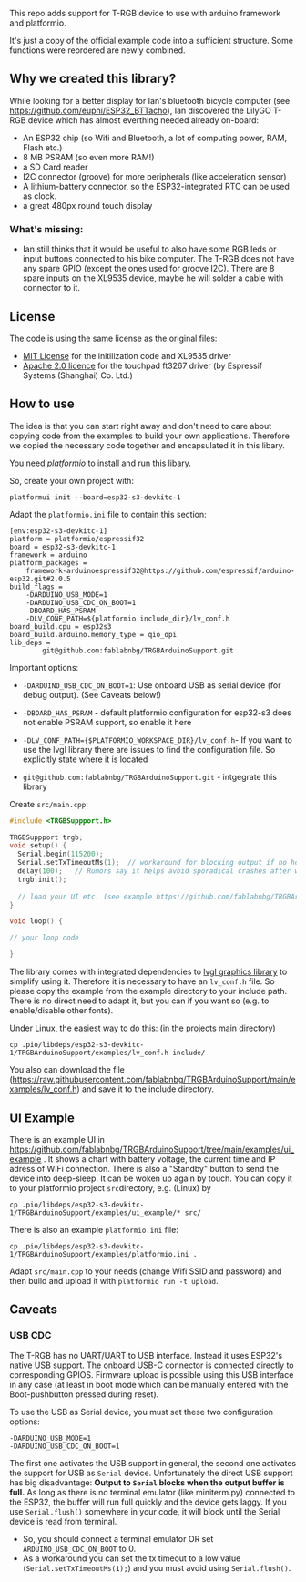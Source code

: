 This repo adds support for T-RGB device to use with arduino framework and platformio.

It's just a copy of the official example code into a sufficient structure. Some functions were reordered are newly combined. 

## Why we created this library?

While looking for a better display for Ian's bluetooth bicycle computer (see https://github.com/euphi/ESP32_BTTacho), Ian discovered the
LilyGO T-RGB device which has almost everthing needed already on-board:

* An ESP32 chip (so Wifi and Bluetooth, a lot of computing power, RAM, Flash etc.)
* 8 MB PSRAM (so even more RAM!)
* a SD Card reader
* I2C connector (groove) for more peripherals (like acceleration sensor)
* A lithium-battery connector, so the ESP32-integrated RTC can be used as clock.
* a great 480px round touch display

### What's missing:

* Ian still thinks that it would be useful to also have some RGB leds or input buttons connected to his bike computer.
The T-RGB does not have any spare GPIO (except the ones used for groove I2C).
There are 8 spare inputs on the XL9535 device, maybe he will solder a cable with connector to it.

## License

The code is using the same license as the original files:
* [MIT License](https://choosealicense.com/licenses/mit/) for the initilization code and XL9535 driver
* [Apache 2.0 licence](https://www.apache.org/licenses/LICENSE-2.0) for the touchpad ft3267 driver (by Espressif Systems (Shanghai) Co. Ltd.)

## How to use

The idea is that you can start right away and don't need to care about copying code from the examples
to build your own applications. Therefore we copied the necessary code together and encapsulated it in
this libary.

You need _platformio_ to install and run this libary.

So, create your own project with:

`platformui init --board=esp32-s3-devkitc-1`

Adapt the `platformio.ini` file to contain this section:

```
[env:esp32-s3-devkitc-1]
platform = platformio/espressif32
board = esp32-s3-devkitc-1
framework = arduino
platform_packages = 
	framework-arduinoespressif32@https://github.com/espressif/arduino-esp32.git#2.0.5
build_flags = 
	-DARDUINO_USB_MODE=1
	-DARDUINO_USB_CDC_ON_BOOT=1
	-DBOARD_HAS_PSRAM
	-DLV_CONF_PATH=${platformio.include_dir}/lv_conf.h
board_build.cpu = esp32s3
board_build.arduino.memory_type = qio_opi
lib_deps = 
        git@github.com:fablabnbg/TRGBArduinoSupport.git
``` 

Important options:

* `-DARDUINO_USB_CDC_ON_BOOT=1`: Use onboard USB as serial device (for debug output). (See Caveats below!)
* `-DBOARD_HAS_PSRAM` - default platformio configuration for esp32-s3 does not enable PSRAM support, so enable it here
* `-DLV_CONF_PATH={$PLATFORMIO_WORKSPACE_DIR}/lv_conf.h`- If you want to use the lvgl library there are issues to find the configuration file. So explicitly state where it is located

* `git@github.com:fablabnbg/TRGBArduinoSupport.git` - intgegrate this library

Create `src/main.cpp`:

```C++
#include <TRGBSuppport.h>

TRGBSuppport trgb;
void setup() {
  Serial.begin(115200);
  Serial.setTxTimeoutMs(1);  // workaround for blocking output if no host is connected to native USB CDC
  delay(100);   // Rumors say it helps avoid sporadical crashes after wakeup from deep-sleep
  trgb.init();
  
  // load your UI etc. (see example https://github.com/fablabnbg/TRGBArduinoSupport/tree/main/examples/ui_example)
}

void loop() {

// your loop code

}

```

The library comes with integrated dependencies to [lvgl graphics library](https://lvgl.io) to simplify using it.
Therefore it is necessary to have an `lv_conf.h` file. So please copy the example from the example directory to your include path. There is no direct need to adapt it, but you can if you want so (e.g. to enable/disable other fonts).

Under Linux, the easiest way to do this: (in the projects main directory)

```
cp .pio/libdeps/esp32-s3-devkitc-1/TRGBArduinoSupport/examples/lv_conf.h include/
```

You also can download the file (https://raw.githubusercontent.com/fablabnbg/TRGBArduinoSupport/main/examples/lv_conf.h) and save it to the include directory. 

## UI Example

There is an example UI in https://github.com/fablabnbg/TRGBArduinoSupport/tree/main/examples/ui_example .
It shows a chart with battery voltage, the current time and IP adress of WiFi connection. There is also a "Standby" button to send the device into deep-sleep. It can be woken up again by touch.
You can copy it to your platformio project `src`directory, e.g. (Linux) by
```
cp .pio/libdeps/esp32-s3-devkitc-1/TRGBArduinoSupport/examples/ui_example/* src/
```
There is also an example `platformio.ini` file:
```
cp .pio/libdeps/esp32-s3-devkitc-1/TRGBArduinoSupport/examples/platformio.ini .
```

Adapt `src/main.cpp` to your needs (change Wifi SSID and password) and then build and upload it with `platformio run -t upload`.

## Caveats

### USB CDC

The T-RGB has no UART/UART to USB interface. Instead it uses ESP32's native USB support. The onboard USB-C connector is connected directly to corresponding GPIOS. Firmware upload is possible using this USB interface in any case (at least in boot mode which can be manually entered with the Boot-pushbutton pressed during reset).

To use the USB as Serial device, you must set these two configuration options:

	-DARDUINO_USB_MODE=1
	-DARDUINO_USB_CDC_ON_BOOT=1

The first one activates the USB support in general, the second one activates the support for USB as `Serial` device.
Unfortunately the direct USB support has  big disadvantage: 
  **Output to `Serial` blocks when the output buffer is full.** As long as there is no terminal emulator (like miniterm.py) connected to the ESP32, the buffer will run full quickly and the device gets laggy. If you use `Serial.flush()` somewhere in your code, it will block until the Serial device is read from terminal.
  
  * So, you should connect a terminal emulator OR set `ARDUINO_USB_CDC_ON_BOOT` to 0. 
  * As a workaround you can set the tx timeout to a low value (`Serial.setTxTimeoutMs(1);`) and you must avoid using `Serial.flush()`.

